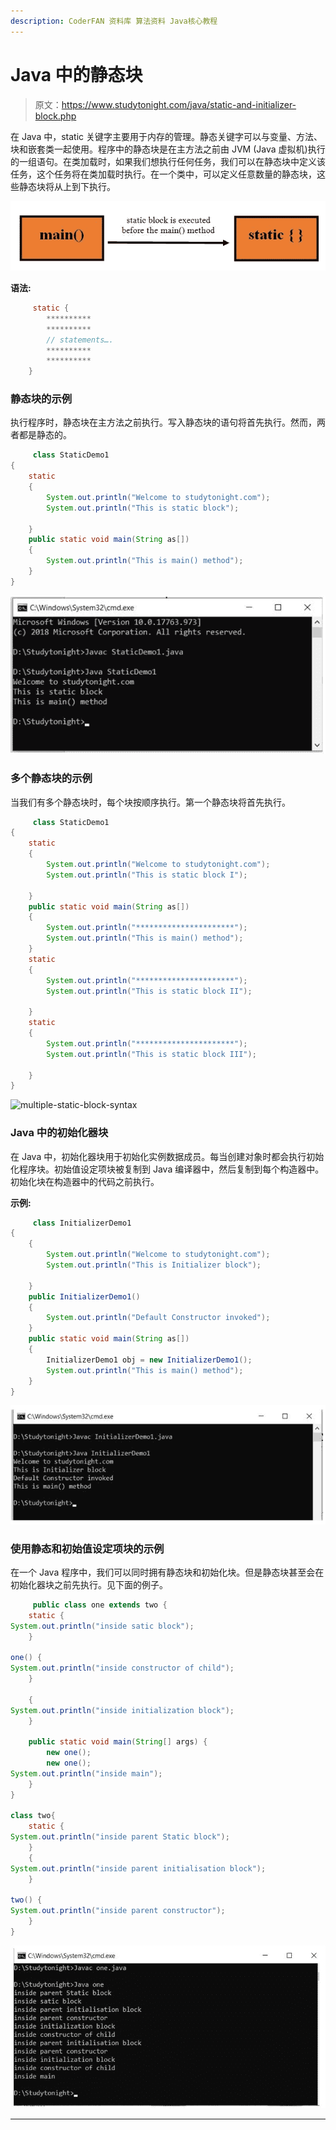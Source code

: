 ```yaml
---
description: CoderFAN 资料库 算法资料 Java核心教程
---
```


# Java 中的静态块

> 原文：<https://www.studytonight.com/java/static-and-initializer-block.php>

在 Java 中，static 关键字主要用于内存的管理。静态关键字可以与变量、方法、块和嵌套类一起使用。程序中的静态块是在主方法之前由 JVM (Java 虚拟机)执行的一组语句。在类加载时，如果我们想执行任何任务，我们可以在静态块中定义该任务，这个任务将在类加载时执行。在一个类中，可以定义任意数量的静态块，这些静态块将从上到下执行。

![static block Image](img/f25880db3c1f36a9b2472ad02f629dec.png)

**语法:**

```java
	 static {
		**********
		**********
		// statements….
		**********
		**********
	} 

```

### 静态块的示例

执行程序时，静态块在主方法之前执行。写入静态块的语句将首先执行。然而，两者都是静态的。

```java
	 class StaticDemo1
{
	static
	{
		System.out.println("Welcome to studytonight.com");
		System.out.println("This is static block");

	}
	public static void main(String as[])
	{
		System.out.println("This is main() method");
	}
} 

```

![static-block-syntax Example](img/3363503f0b65d6ff68a9382f38aa48db.png)

### 多个静态块的示例

当我们有多个静态块时，每个块按顺序执行。第一个静态块将首先执行。

```java
	 class StaticDemo1
{
	static
	{
		System.out.println("Welcome to studytonight.com");
		System.out.println("This is static block I");

	}
	public static void main(String as[])
	{
		System.out.println("**********************");
		System.out.println("This is main() method");
	}
	static
	{
		System.out.println("**********************");
		System.out.println("This is static block II");

	}
	static
	{
		System.out.println("**********************");
		System.out.println("This is static block III");

	}
} 

```

![multiple-static-block-syntax ](img/3892861f32c4f60294b943f4d9ebec22.png)

### Java 中的初始化器块

在 Java 中，初始化器块用于初始化实例数据成员。每当创建对象时都会执行初始化程序块。初始值设定项块被复制到 Java 编译器中，然后复制到每个构造器中。初始化块在构造器中的代码之前执行。

**示例:**

```java
	 class InitializerDemo1
{
	{
		System.out.println("Welcome to studytonight.com");
		System.out.println("This is Initializer block");

	}
	public InitializerDemo1()
	{
		System.out.println("Default Constructor invoked"); 
	}
	public static void main(String as[])
	{
		InitializerDemo1 obj = new InitializerDemo1();
		System.out.println("This is main() method");
	}
} 

```

![initializer-block](img/25800bdb832d341dc59f44174e6d45ef.png)

### 使用静态和初始值设定项块的示例

在一个 Java 程序中，我们可以同时拥有静态块和初始化块。但是静态块甚至会在初始化器块之前先执行。见下面的例子。

```java
	 public class one extends two {
    static {
System.out.println("inside satic block");
    }

one() {
System.out.println("inside constructor of child");
    }

    {
System.out.println("inside initialization block");
    }

    public static void main(String[] args) {
        new one();
        new one();
System.out.println("inside main");
    }
}

class two{
    static {
System.out.println("inside parent Static block");
    }
    {
System.out.println("inside parent initialisation block");
    }

two() {
System.out.println("inside parent constructor");
    }
} 

```

![static-and-initializer](img/bb6a16033e471c9afa8cf38347d1a5ae.png)

* * *